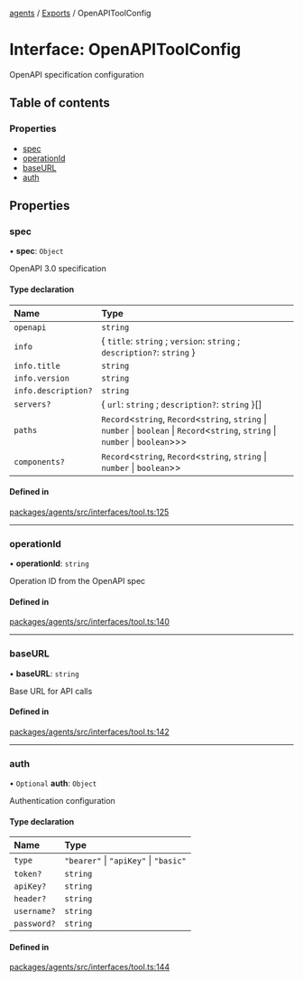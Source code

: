 <!-- 
 ⚠️  AUTO-GENERATED FILE - DO NOT EDIT MANUALLY
 This file is automatically generated by scripts/docs-generator.js
 To make changes, edit the source TypeScript files or update the generator script
-->

[agents](../../) / [Exports](../modules) / OpenAPIToolConfig

# Interface: OpenAPIToolConfig

OpenAPI specification configuration

## Table of contents

### Properties

- [spec](OpenAPIToolConfig#spec)
- [operationId](OpenAPIToolConfig#operationid)
- [baseURL](OpenAPIToolConfig#baseurl)
- [auth](OpenAPIToolConfig#auth)

## Properties

### spec

• **spec**: `Object`

OpenAPI 3.0 specification

#### Type declaration

| Name | Type |
| :------ | :------ |
| `openapi` | `string` |
| `info` | \{ `title`: `string` ; `version`: `string` ; `description?`: `string`  } |
| `info.title` | `string` |
| `info.version` | `string` |
| `info.description?` | `string` |
| `servers?` | \{ `url`: `string` ; `description?`: `string`  }[] |
| `paths` | `Record`\<`string`, `Record`\<`string`, `string` \| `number` \| `boolean` \| `Record`\<`string`, `string` \| `number` \| `boolean`\>\>\> |
| `components?` | `Record`\<`string`, `Record`\<`string`, `string` \| `number` \| `boolean`\>\> |

#### Defined in

[packages/agents/src/interfaces/tool.ts:125](https://github.com/woojubb/robota/blob/d84cd2e1e6915e9f7e9aff8f9b06df02e55c139b/packages/agents/src/interfaces/tool.ts#L125)

___

### operationId

• **operationId**: `string`

Operation ID from the OpenAPI spec

#### Defined in

[packages/agents/src/interfaces/tool.ts:140](https://github.com/woojubb/robota/blob/d84cd2e1e6915e9f7e9aff8f9b06df02e55c139b/packages/agents/src/interfaces/tool.ts#L140)

___

### baseURL

• **baseURL**: `string`

Base URL for API calls

#### Defined in

[packages/agents/src/interfaces/tool.ts:142](https://github.com/woojubb/robota/blob/d84cd2e1e6915e9f7e9aff8f9b06df02e55c139b/packages/agents/src/interfaces/tool.ts#L142)

___

### auth

• `Optional` **auth**: `Object`

Authentication configuration

#### Type declaration

| Name | Type |
| :------ | :------ |
| `type` | ``"bearer"`` \| ``"apiKey"`` \| ``"basic"`` |
| `token?` | `string` |
| `apiKey?` | `string` |
| `header?` | `string` |
| `username?` | `string` |
| `password?` | `string` |

#### Defined in

[packages/agents/src/interfaces/tool.ts:144](https://github.com/woojubb/robota/blob/d84cd2e1e6915e9f7e9aff8f9b06df02e55c139b/packages/agents/src/interfaces/tool.ts#L144)

